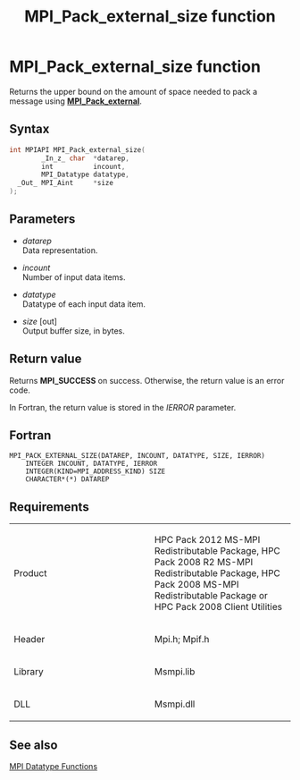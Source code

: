 ﻿---
title: MPI_Pack_external_size function
TOCTitle: MPI_Pack_external_size function
ms:assetid: 03fb67d7-1610-4a99-ad87-4b8bdaf73b7c
ms:mtpsurl: https://msdn.microsoft.com/en-us/library/Dn473442(v=VS.85)
ms:contentKeyID: 59360978
ms.date: 03/28/2018
mtps_version: v=VS.85
f1_keywords:
- MPI_PACK_EXTERNAL_SIZE
- mpif/MPI_Pack_external_size
- mpi/MPI_PACK_EXTERNAL_SIZE
dev_langs:
- C++
- C
---

# MPI\_Pack\_external\_size function

Returns the upper bound on the amount of space needed to pack a message using [**MPI\_Pack\_external**](mpi-pack-external-function.md).

## Syntax

``` c++
int MPIAPI MPI_Pack_external_size(
        _In_z_ char  *datarep,
        int          incount,
        MPI_Datatype datatype,
  _Out_ MPI_Aint     *size
);
```

## Parameters

  - *datarep*  
    Data representation.

  - *incount*  
    Number of input data items.

  - *datatype*  
    Datatype of each input data item.

  - *size* \[out\]  
    Output buffer size, in bytes.

## Return value

Returns **MPI\_SUCCESS** on success. Otherwise, the return value is an error code.

In Fortran, the return value is stored in the *IERROR* parameter.

## Fortran

    MPI_PACK_EXTERNAL_SIZE(DATAREP, INCOUNT, DATATYPE, SIZE, IERROR)
        INTEGER INCOUNT, DATATYPE, IERROR
        INTEGER(KIND=MPI_ADDRESS_KIND) SIZE
        CHARACTER*(*) DATAREP

## Requirements

<table>
<colgroup>
<col style="width: 50%" />
<col style="width: 50%" />
</colgroup>
<tbody>
<tr class="odd">
<td><p>Product</p></td>
<td><p>HPC Pack 2012 MS-MPI Redistributable Package, HPC Pack 2008 R2 MS-MPI Redistributable Package, HPC Pack 2008 MS-MPI Redistributable Package or HPC Pack 2008 Client Utilities</p></td>
</tr>
<tr class="even">
<td><p>Header</p></td>
<td>Mpi.h;
Mpif.h</td>
</tr>
<tr class="odd">
<td><p>Library</p></td>
<td>Msmpi.lib</td>
</tr>
<tr class="even">
<td><p>DLL</p></td>
<td>Msmpi.dll</td>
</tr>
</tbody>
</table>


## See also

[MPI Datatype Functions](mpi-datatype-functions.md)

